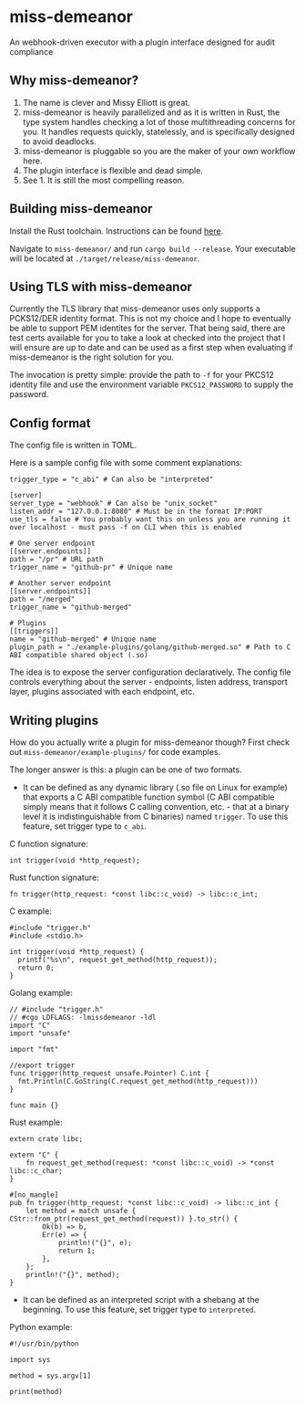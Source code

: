 # miss-demeanor
An webhook-driven executor with a plugin interface designed for audit compliance

## Why miss-demeanor?
1. The name is clever and Missy Elliott is great.
2. miss-demeanor is heavily parallelized and as it is written
in Rust, the type system handles checking a lot of those
multithreading concerns for you. It handles
requests quickly, statelessly, and is specifically designed
to avoid deadlocks.
3. miss-demeanor is pluggable so you are the maker of your
own workflow here.
4. The plugin interface is flexible and dead simple.
5. See 1. It is still the most compelling reason.

## Building miss-demeanor
Install the Rust toolchain. Instructions can be found [here](https://rustup.rs/).

Navigate to `miss-demeanor/` and run `cargo build --release`.
Your executable will be located at `./target/release/miss-demeanor`.

## Using TLS with miss-demeanor
Currently the TLS library that miss-demeanor uses only supports a PCKS12/DER identity format.
This is not my choice and I hope to eventually be able to support PEM identites for the server.
That being said, there are test certs available for you to take a look at checked into the
project that I will ensure are up to date and can be used as a first step when evaluating
if miss-demeanor is the right solution for you.

The invocation is pretty simple: provide the path to `-f` for your PKCS12 identity file and use
the environment variable `PKCS12_PASSWORD` to supply the password.

## Config format
The config file is written in TOML.

Here is a sample config file with some comment explanations:

```
trigger_type = "c_abi" # Can also be "interpreted"

[server]
server_type = "webhook" # Can also be "unix_socket"
listen_addr = "127.0.0.1:8080" # Must be in the format IP:PORT
use_tls = false # You probably want this on unless you are running it over localhost - must pass -f on CLI when this is enabled

# One server endpoint
[[server.endpoints]]
path = "/pr" # URL path
trigger_name = "github-pr" # Unique name

# Another server endpoint
[[server.endpoints]]
path = "/merged"
trigger_name = "github-merged"

# Plugins
[[triggers]]
name = "github-merged" # Unique name
plugin_path = "./example-plugins/golang/github-merged.so" # Path to C ABI compatible shared object (.so)
```

The idea is to expose the server configuration declaratively.
The config file controls everything about the server -
endpoints, listen address, transport layer, plugins associated
with each endpoint, etc.

## Writing plugins
How do you actually write a plugin for miss-demeanor though?
First check out `miss-demeanor/example-plugins/` for code
examples.

The longer answer is this: a plugin can be one of two formats.

* It can be defined as any dynamic library (.so file on Linux for example)
that exports a C ABI compatible function symbol
(C ABI compatible simply means that it follows C calling
convention, etc. - that at a binary level it is
indistinguishable from C binaries) named `trigger`. To use this feature, set trigger type
to `c_abi`.

C function signature:

```
int trigger(void *http_request);
```

Rust function signature:

```
fn trigger(http_request: *const libc::c_void) -> libc::c_int;
```

C example:

```
#include "trigger.h"
#include <stdio.h>

int trigger(void *http_request) {
  printf("%s\n", request_get_method(http_request));
  return 0;
}
```

Golang example:

```
// #include "trigger.h"
// #cgo LDFLAGS: -lmissdemeanor -ldl
import "C"
import "unsafe"

import "fmt"

//export trigger
func trigger(http_request unsafe.Pointer) C.int {
  fmt.Println(C.GoString(C.request_get_method(http_request)))
}

func main {}
```

Rust example:

```
extern crate libc;

extern "C" {
    fn request_get_method(request: *const libc::c_void) -> *const libc::c_char;
}

#[no_mangle]
pub fn trigger(http_request: *const libc::c_void) -> libc::c_int {
    let method = match unsafe { CStr::from_ptr(request_get_method(request)) }.to_str() {
        Ok(b) => b,
        Err(e) => {
            println!("{}", e);
            return 1;
        },
    };
    println!("{}", method);
}
```

* It can be defined as an interpreted script with a shebang at the beginning. To use this feature,
set trigger type to `interpreted`.

Python example:

```
#!/usr/bin/python

import sys

method = sys.argv[1]

print(method)
```
